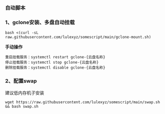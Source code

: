 ### 自动脚本
### 1、gclone安装、多盘自动挂载
```
bash <(curl -sL raw.githubusercontent.com/lulexyz/somescript/main/gclone-mount.sh)
```
**手动操作**
```
重启挂载服务：systemctl restart gclone-{云盘名称}
停止挂载服务：systemctl stop gclone-{云盘名称}  
删除挂载服务：systemctl disable gclone-{云盘名称} 
```
### 2、配置swap
建议低内存机子安装
```
wget https://raw.githubusercontent.com/lulexyz/somescript/main/swap.sh && bash swap.sh
```
